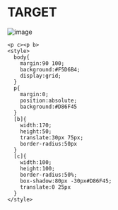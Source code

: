 # TARGET

![image](https://github.com/gaschneider/cssbattle/assets/16023844/020e6d0f-186e-43e1-9af3-9ceb2195dc61)

```
<p c><p b>
<style>
  body{
    margin:90 100;
    background:#F5D6B4;
    display:grid;
  }
  p{
    margin:0;
    position:absolute;
    background:#D86F45
  }
  [b]{
    width:170;
    height:50;
    translate:30px 75px;
    border-radius:50px
  }
  [c]{
    width:100;
    height:100;
    border-radius:50%;
    box-shadow:80px -30px#D86F45;
    translate:0 25px
  }
</style>
```
